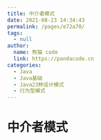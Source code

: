 ```yaml
---
title: 中介者模式
date: 2021-08-23 14:34:43
permalink: /pages/e72a70/
tags: 
  - null
author: 
  name: 熊猫 code
  link: https://pandacode.cn
categories: 
  - Java
  - Java基础
  - Java23种设计模式
  - 行为型模式
---
```


# 中介者模式